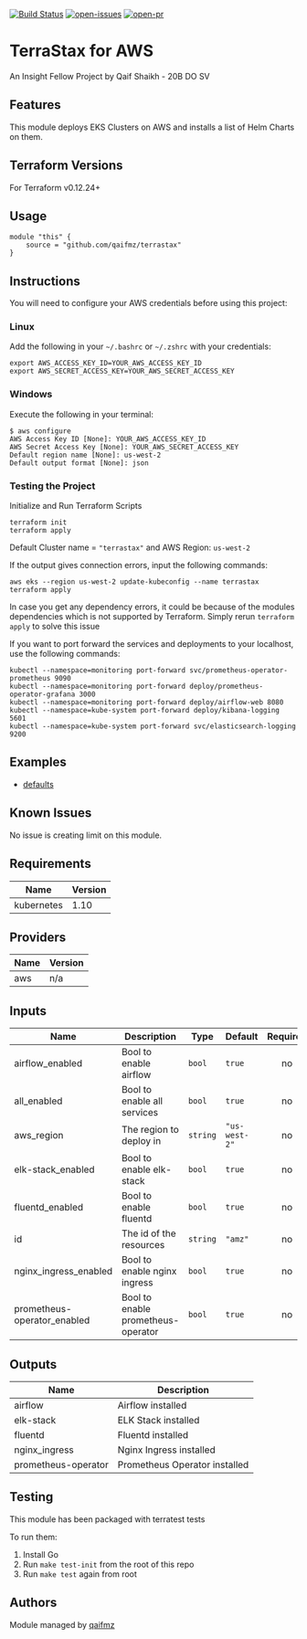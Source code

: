 [![Build Status](https://img.shields.io/circleci/build/github/qaifmz/terrastax/dev?style=for-the-badge)](https://github.com/qaifmz/terrastax/tree/dev)
[![open-issues](https://img.shields.io/github/issues/qaifmz/insight-project?style=for-the-badge)](https://github.com/qaifmz/terrastax/issues)
[![open-pr](https://img.shields.io/github/issues-pr/qaifmz/insight-project?style=for-the-badge)](https://github.com/qaifmz/terrastax/pulls)

# TerraStax for AWS
An Insight Fellow Project by Qaif Shaikh - 20B DO SV

## Features

This module deploys EKS Clusters on AWS and installs a list of Helm Charts on them.

## Terraform Versions

For Terraform v0.12.24+

## Usage

```
module "this" {
    source = "github.com/qaifmz/terrastax"
}
```

## Instructions

You will need to configure your AWS credentials before using this project:

### Linux
Add the following in your `~/.bashrc` or `~/.zshrc` with your credentials:
```
export AWS_ACCESS_KEY_ID=YOUR_AWS_ACCESS_KEY_ID
export AWS_SECRET_ACCESS_KEY=YOUR_AWS_SECRET_ACCESS_KEY
```

### Windows
Execute the following in your terminal:
```
$ aws configure
AWS Access Key ID [None]: YOUR_AWS_ACCESS_KEY_ID
AWS Secret Access Key [None]: YOUR_AWS_SECRET_ACCESS_KEY
Default region name [None]: us-west-2
Default output format [None]: json
```

### Testing the Project

Initialize and Run Terraform Scripts
```
terraform init
terraform apply
```
Default Cluster name = `"terrastax"` and AWS Region: `us-west-2`

If the output gives connection errors, input the following commands:
```
aws eks --region us-west-2 update-kubeconfig --name terrastax
terraform apply
```

In case you get any dependency errors, it could be because of the modules dependencies which is not supported by Terraform.
Simply rerun `terraform apply` to solve this issue

If you want to port forward the services and deployments to your localhost, use the following commands:
```
kubectl --namespace=monitoring port-forward svc/prometheus-operator-prometheus 9090
kubectl --namespace=monitoring port-forward deploy/prometheus-operator-grafana 3000
kubectl --namespace=monitoring port-forward deploy/airflow-web 8080
kubectl --namespace=kube-system port-forward deploy/kibana-logging 5601
kubectl --namespace=kube-system port-forward svc/elasticsearch-logging 9200
```

## Examples

- [defaults](https://github.com/qaifmz/terrastax/examples/defaults)

## Known  Issues
No issue is creating limit on this module.

<!-- BEGINNING OF PRE-COMMIT-TERRAFORM DOCS HOOK -->
## Requirements

| Name | Version |
|------|---------|
| kubernetes | 1.10 |

## Providers

| Name | Version |
|------|---------|
| aws | n/a |

## Inputs

| Name | Description | Type | Default | Required |
|------|-------------|------|---------|:--------:|
| airflow\_enabled | Bool to enable airflow | `bool` | `true` | no |
| all\_enabled | Bool to enable all services | `bool` | `true` | no |
| aws\_region | The region to deploy in | `string` | `"us-west-2"` | no |
| elk-stack\_enabled | Bool to enable elk-stack | `bool` | `true` | no |
| fluentd\_enabled | Bool to enable fluentd | `bool` | `true` | no |
| id | The id of the resources | `string` | `"amz"` | no |
| nginx\_ingress\_enabled | Bool to enable nginx ingress | `bool` | `true` | no |
| prometheus-operator\_enabled | Bool to enable prometheus-operator | `bool` | `true` | no |

## Outputs

| Name | Description |
|------|-------------|
| airflow | Airflow installed |
| elk-stack | ELK Stack installed |
| fluentd | Fluentd installed |
| nginx\_ingress | Nginx Ingress installed |
| prometheus-operator | Prometheus Operator installed |

<!-- END OF PRE-COMMIT-TERRAFORM DOCS HOOK -->

## Testing
This module has been packaged with terratest tests

To run them:

1. Install Go
2. Run `make test-init` from the root of this repo
3. Run `make test` again from root

## Authors

Module managed by [qaifmz](https://github.com/qaifmz)

